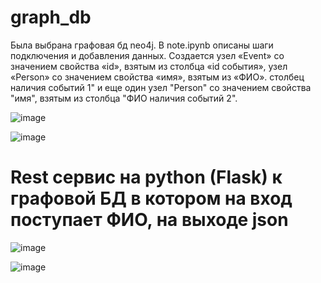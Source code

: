 # graph_db

Была выбрана графовая бд neo4j. В note.ipynb описаны шаги подключения и добавления данных.
Создается узел «Event» со значением свойства «id», взятым из столбца «id события», узел «Person» со значением свойства «имя», взятым из «ФИО». столбец наличия событий 1" и еще один узел "Person" со значением свойства "имя", взятым из столбца "ФИО наличия событий 2".

![image](https://user-images.githubusercontent.com/81826648/225326245-1aa9c45b-34e1-4bfa-95e3-95dd64792c78.png)


![image](https://user-images.githubusercontent.com/81826648/225325766-4019a656-f14e-42be-9b19-4b0649e44bb7.png)

# Rest сервис на python (Flask) к графовой БД в котором на вход поступает ФИО, на выходе json

![image](https://user-images.githubusercontent.com/81826648/225325884-486a134e-6ce1-4ecf-b43f-37b06639d369.png)

![image](https://user-images.githubusercontent.com/81826648/225326168-6055d3ac-0c9d-4f28-982c-494631fd39cb.png)
